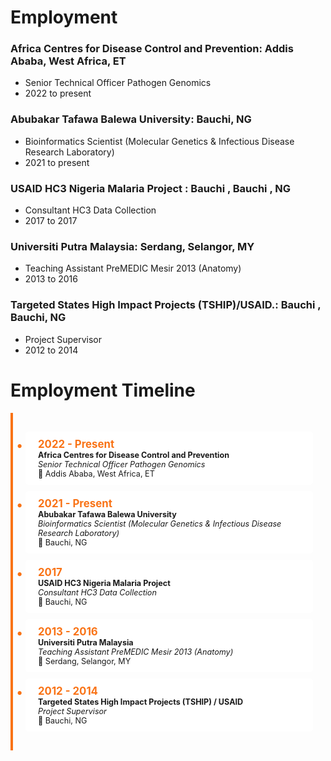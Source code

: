 # Employment

### Africa Centres for Disease Control and Prevention: Addis Ababa, West Africa, ET
- Senior Technical Officer Pathogen Genomics 
- 2022 to present

### Abubakar Tafawa Balewa University: Bauchi, NG
- Bioinformatics Scientist (Molecular Genetics & Infectious Disease Research Laboratory)
- 2021 to present

### USAID HC3 Nigeria Malaria Project : Bauchi , Bauchi , NG
- Consultant HC3 Data Collection
- 2017 to 2017

### Universiti Putra Malaysia: Serdang, Selangor, MY
- Teaching Assistant PreMEDIC Mesir 2013 (Anatomy)
- 2013 to 2016 

### Targeted States High Impact Projects (TSHIP)/USAID.: Bauchi , Bauchi, NG
- Project Supervisor
- 2012 to 2014

# Employment Timeline

<div class="timeline">
  
  <div class="timeline-item">
    <div class="year">2022 - Present</div>
    <div class="content">
      <strong>Africa Centres for Disease Control and Prevention</strong><br>
      <em>Senior Technical Officer Pathogen Genomics</em><br>
      📍 Addis Ababa, West Africa, ET
    </div>
  </div>

  <div class="timeline-item">
    <div class="year">2021 - Present</div>
    <div class="content">
      <strong>Abubakar Tafawa Balewa University</strong><br>
      <em>Bioinformatics Scientist (Molecular Genetics & Infectious Disease Research Laboratory)</em><br>
      📍 Bauchi, NG
    </div>
  </div>

  <div class="timeline-item">
    <div class="year">2017</div>
    <div class="content">
      <strong>USAID HC3 Nigeria Malaria Project</strong><br>
      <em>Consultant HC3 Data Collection</em><br>
      📍 Bauchi, NG
    </div>
  </div>

  <div class="timeline-item">
    <div class="year">2013 - 2016</div>
    <div class="content">
      <strong>Universiti Putra Malaysia</strong><br>
      <em>Teaching Assistant PreMEDIC Mesir 2013 (Anatomy)</em><br>
      📍 Serdang, Selangor, MY
    </div>
  </div>

  <div class="timeline-item">
    <div class="year">2012 - 2014</div>
    <div class="content">
      <strong>Targeted States High Impact Projects (TSHIP) / USAID</strong><br>
      <em>Project Supervisor</em><br>
      📍 Bauchi, NG
    </div>
  </div>

</div>

<style>
.timeline {
  max-width: 600px;
  margin: auto;
  padding: 20px;
  border-left: 4px solid #f97316;
}
.timeline-item {
  position: relative;
  padding: 10px 20px;
  margin: 10px 0;
  background: #fff;
  border-radius: 5px;
}
.timeline-item::before {
  content: '•';
  position: absolute;
  left: -15px;
  top: 10px;
  font-size: 20px;
  color: #f97316;
}
.year {
  font-weight: bold;
  color: #f97316;
  font-size: 1.2em;
}
.content {
  font-size: 0.9em;
}
</style>

